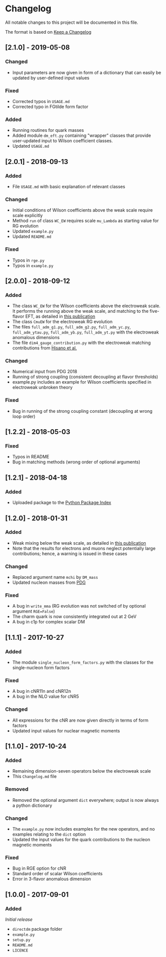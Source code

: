 # Changelog
All notable changes to this project will be documented in this file.

The format is based on [Keep a Changelog](http://keepachangelog.com/en/1.0.0/)

## [2.1.0] - 2019-05-08
### Changed
- Input parameters are now given in form of a dictionary that can easily be updated by user-defined input values

### Fixed
- Corrected typos in `USAGE.md`
- Corrected typo in FGtilde form factor

### Added
- Running routines for quark masses
- Added module `dm_eft.py` containing "wrapper" classes that provide user-updated input to Wilson coefficient classes.
- Updated `USAGE.md`

## [2.0.1] - 2018-09-13
### Added
- File `USAGE.md` with basic explanation of relevant classes

### Changed
- Initial conditions of Wilson coefficients above the weak scale require scale explicitly
- Method `run` of class `WC_EW` requires scale `mu_Lambda` as starting value for RG evolution
- Updated `example.py`
- Updated `README.md`

### Fixed
- Typos in `rge.py`
- Typos in `example.py`

## [2.0.0] - 2018-09-12
### Added
- The class `WC_EW` for the Wilson coefficients above the electroweak scale.
  It performs the running above the weak scale, and matching to the five-flavor EFT,
  as detailed in [this publication](https://arxiv.org/abs/1809.03506)
- The class `CmuEW` for the electroweak RG evolution
- The files `full_adm_g1.py`, `full_adm_g2.py`,  `full_adm_yc.py`,  `full_adm_ytau.py`,
  `full_adm_yb.py`,  `full_adm_yt.py` with the electroweak anomalous dimensions
- The file `dim4_gauge_contribution.py` with the electroweak matching contributions from [Hisano et al.](https://arxiv.org/abs/1104.0228)

### Changed
- Numerical input from PDG 2018
- Running of strong coupling (consistent decoupling at flavor thresholds)
- example.py includes an example for Wilson coefficients specified in electroweak unbroken theory

### Fixed
- Bug in running of the strong coupling constant (decoupling at wrong loop order)

## [1.2.2] - 2018-05-03
### Fixed
- Typos in README
- Bug in matching methods (wrong order of optional arguments)

## [1.2.1] - 2018-04-18
### Added
- Uploaded package to the [Python Package Index](https://pypi.org/)

## [1.2.0] - 2018-01-31
### Added
- Weak mixing below the weak scale, as detailed in [this publication](https://arxiv.org/abs/1801.04240)
- Note that the results for electrons and muons neglect potentially large contributions; hence, a warning is issued in these cases

### Changed
- Replaced argument name `mchi` by `DM_mass`
- Updated nucleon masses from [PDG](http://pdg.lbl.gov/)

### Fixed
- A bug in `write_mma` (RG evolution was not switched of by optional argument `RGE=False`)
- The charm quark is now consistently integrated out at 2 GeV
- A bug in c1p for complex scalar DM

## [1.1.1] - 2017-10-27
### Added
- The module `single_nucleon_form_factors.py` with the classes for the single-nucleon form factors

### Fixed
- A bug in cNR11n and cNR12n
- A bug in the NLO value for cNR5

### Changed
- All expressions for the cNR are now given directly in terms of form factors
- Updated input values for nuclear magnetic moments

## [1.1.0] - 2017-10-24
### Added
- Remaining dimension-seven operators below the electroweak scale
- This `Changelog.md` file

### Removed
- Removed the optional argument `dict` everywhere; output is now always a python dictionary

### Changed
- The `example.py` now includes examples for the new operators, and no examples relating to the `dict` option 
- Updated the input values for the quark contributions to the nucleon magnetic moments

### Fixed
- Bug in RGE option for cNR
- Standard order of scalar Wilson coefficients
- Error in 3-flavor anomalous dimension

## [1.0.0] - 2017-09-01
### Added
*Initial release*

- `directdm` package folder
- `example.py`
- `setup.py`
- `README.md`
- `LICENCE`
